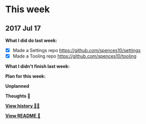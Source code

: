 # This week

## 2017 Jul 17

**What I did do last week:**

- [x] Made a Settings repo https://github.com/spences10/settings
- [x] Made a Tooling repo https://github.com/spences10/tooling

**What I didn't finish last week:**


**Plan for this week:**


**Unplanned**


**Thoughts 💭**


**[View history 👵👴](history.md#history)**

**[View README 👀](README.md#personal-goals)**

<!-- links -->
[tsbook]: https://github.com/basarat/typescript-book
[tsbookpr]: https://github.com/basarat/typescript-book/pull/302

